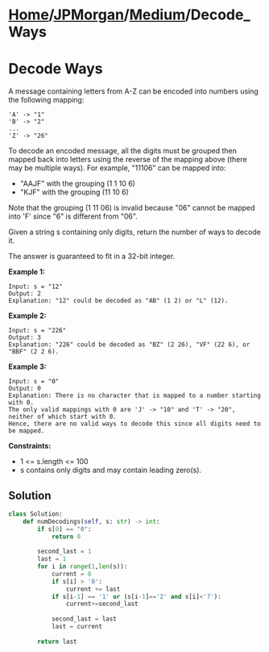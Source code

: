 # [Home](./../../..)/[JPMorgan](./../..)/[Medium](./..)/Decode_Ways
<h1>Decode Ways</h1>

<p>
A message containing letters from A-Z can be encoded into numbers using the following mapping:

    'A' -> "1"
    'B' -> "2"
    ...
    'Z' -> "26"
To decode an encoded message, all the digits must be grouped then mapped back into letters using the reverse of the mapping above (there may be multiple ways). For example, "11106" can be mapped into:

- "AAJF" with the grouping (1 1 10 6)
- "KJF" with the grouping (11 10 6)

Note that the grouping (1 11 06) is invalid because "06" cannot be mapped into 'F' since "6" is different from "06".

Given a string s containing only digits, return the number of ways to decode it.

The answer is guaranteed to fit in a 32-bit integer.

</p>

<b>Example 1:</b>

    Input: s = "12"
    Output: 2
    Explanation: "12" could be decoded as "AB" (1 2) or "L" (12).
    
<b>Example 2:</b>

    Input: s = "226"
    Output: 3
    Explanation: "226" could be decoded as "BZ" (2 26), "VF" (22 6), or "BBF" (2 2 6).
    
<b>Example 3:</b>

    Input: s = "0"
    Output: 0
    Explanation: There is no character that is mapped to a number starting with 0.
    The only valid mappings with 0 are 'J' -> "10" and 'T' -> "20", neither of which start with 0.
    Hence, there are no valid ways to decode this since all digits need to be mapped.

<b>Constraints:</b>

- 1 <= s.length <= 100
- s contains only digits and may contain leading zero(s).

<h2>Solution</h2>

```python
class Solution:
    def numDecodings(self, s: str) -> int:
        if s[0] == "0":
            return 0
        
        second_last = 1
        last = 1
        for i in range(1,len(s)):
            current = 0
            if s[i] > '0':
                current += last
            if s[i-1] == '1' or (s[i-1]=='2' and s[i]<'7'):
                current+=second_last
            
            second_last = last
            last = current
            
        return last
```
